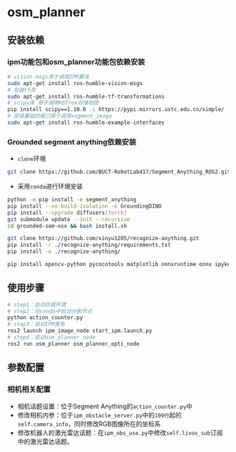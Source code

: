 # osm_planner

## 安装依赖

### ipm功能包和osm_planner功能包依赖安装
```bash
# vision-msgs用于调用IPM算法
sudo apt-get install ros-humble-vision-msgs
# 安装tf库
sudo apt-get install ros-humble-tf-transformations 
# scipy库 用于调用KDTree存储地图
pip install scipy==1.10.0 -i https://pypi.mirrors.ustc.edu.cn/simple/
# 安装基础的接口用于调用segment_image
sudo apt-get install ros-humble-example-interfaces
```
### Grounded segment anything依赖安装 
* `clone`环境
```bash
git clone https://github.com/BUCT-RobotLab417/Segment_Anything_ROS2.git
```
* 采用`conda`进行环境安装
```bash
python -m pip install -e segment_anything
pip install --no-build-isolation -e GroundingDINO
pip install --upgrade diffusers[torch]
git submodule update --init --recursive
cd grounded-sam-osx && bash install.sh

git clone https://github.com/xinyu1205/recognize-anything.git
pip install -r ./recognize-anything/requirements.txt
pip install -e ./recognize-anything/

pip install opencv-python pycocotools matplotlib onnxruntime onnx ipykernel
```

## 使用步骤
```bash
# step1：启动仿真环境
# step2：在conda中启动分割节点
python action_counter.py
# step3：启动IPM服务
ros2 launch ipm_image_node start_ipm.launch.py
# step4：启动osm_planner node
ros2 run osm_planner osm_planner_opti_node
```

## 参数配置
### 相机相关配置
* 相机话题设置：位于Segment Anything的`action_counter.py`中
* 修改相机内参：位于`ipm_obstacle_server.py`中的`109行`起的`self.camera_info`，同时修改RGB图像所在的坐标系
* 修改机器人的激光雷达话题：在`ipm_obs_use.py`中修改`self.livox_sub`订阅中的激光雷达话题。